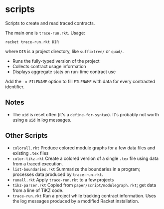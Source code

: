 scripts
=======

Scripts to create and read traced contracts.

The main one is `trace-run.rkt`. Usage:

```
racket trace-run.rkt DIR
```

where `DIR` is a project directory, like `suffixtree/` or `quad/`.

- Runs the fully-typed version of the project
- Collects contract usage information
- Displays aggregate stats on run-time contract use

Add the `-o FILENAME` option to fill `FILENAME` with data for every contracted identifier.


Notes
-----

- The `uid` is reset often (it's a `define-for-syntax`).
  It's probably not worth using a `uid` in log messages.


Other Scripts
-------------
- `colorall.rkt` Produce colored module graphs for a few data files and existing `.tex` files
- `color-tikz.rkt` Create a colored version of a single `.tex` file using data from a traced execution.
- `list-boundaries.rkt` Summarize the boundaries in a program; processes data produced by `trace-run.rkt`.
- `runall.rkt` Apply `trace-run.rkt` to a few projects
- `tikz-parser.rkt` Copied from `paper/script/modulegraph.rkt`; get data from a line of TiKZ code.
- `trace-run.rkt` Run a project while tracking contract information. Uses the log messages produced by a modified Racket installation.
